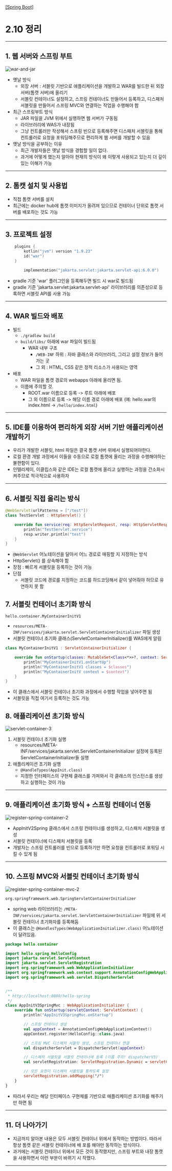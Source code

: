 <nav>
    <a href="../.." target="_blank">[Spring Boot]</a>
</nav>


# 2.10 정리

---

## 1. 웹 서버와 스프링 부트
![war-and-jar](./imgs/war-and-jar.png)

- 옛날 방식
  - 외장 서버 : 서블릿 기반으로 애플리케이션을 개발하고 WAR를 빌드한 뒤 외장서버(톰캣 서버)에 올리기
  - 서블릿 컨테이너도 설정하고, 스프링 컨테이너도 만들어서 등록하고, 디스패처 서블릿을 만들어서 스프링 MVC와 연결하는 작업을 수행해야 함
- 최근 스프링부트 방식
  - JAR 파일을 JVM 위에서 실행하면 웹 서버가 구동됨
  - 라이브러리에 WAS가 내장됨
  - 그냥 컨트롤러만 작성해서 스프링 빈으로 등록해주면 디스패처 서블릿을 통해 컨트롤러로 요청을 포워딩해주므로 편리하게 웹 서버를 개발할 수 있음
- 옛날 방식을 공부하는 이유
  - 최근 개발자들은 옛날 방식을 경험할 일이 없다.
  - 과거에 어떻게 했는지 알아야 현재의 방식이 왜 이렇게 사용되고 있는지 더 깊이있는 이해가 가능

---

## 2. 톰캣 설치 및 사용법
- 직접 톰캣 서버를 설치
- 최근에는 docker hub에 톰캣 이미지가 올려져 있으므로 컨테이너 단위로 톰캣 서버를 배포하는 것도 가능

---

## 3. 프로젝트 설정
```kotlin
    plugins {
        kotlin("jvm") version "1.9.23"
        id("war")
    }
```
```kotlin
        implementation("jakarta.servlet:jakarta.servlet-api:6.0.0")
```
- gradle 기준 'war' 플러그인을 등록해두면 빌드 시 war로 빌드됨
- gradle 기준 'jakarta.servlet:jakarta.servlet-api' 라이브러리를 의존성으로 등록하면 서블릿 API를 사용 가능

---

## 4. WAR 빌드와 배포
- 빌드
  - `./gradlew build`
  - `build/libs/` 아래에 war 파일이 빌드됨
    - WAR 내부 구조
      - `/WEB-INF` 하위 : 자바 클래스와 라이브러리, 그리고 설정 정보가 들어가는 곳
      - 그 외 : HTML, CSS 같은 정적 리소스가 사용되는 영역
- 배포
  - WAR 파일을 톰캣 경로의 webapps 아래에 올리면 됨.
  - 이름에 주의할 것.
    - ROOT.war 이름으로 등록 -> 루트 아래에 배포
    - 그 외 이름으로 등록 -> 해당 이름 경로 아래에 배포 (예: hello.war의 index.html -> `/hello/index.html`)

---

## 5. IDE를 이용하여 편리하게 외장 서버 기반 애플리케이션 개발하기
- 우리가 개발한 서블릿, html 파일은 결국 톰캣 서버 위에서 실행되어야한다.
- 로컬 환경 개발 과정에서 이들을 수동으로 로컬 톰캣에 올리는 과정을 수행해야하는 불편함이 있다.
- 인텔리제이, 이클립스와 같은 IDE는 로컬 톰캣에 올리고 실행하는 과정을 간소화시켜주므로 적극적으로 사용하자

---

## 6. 서블릿 직접 올리는 방식
```kotlin
@WebServlet(urlPatterns = ["/test"])
class TestServlet : HttpServlet() {

    override fun service(req: HttpServletRequest, resp: HttpServletResponse) {
        println("TestServlet.service")
        resp.writer.println("test")
    }
}
```
- `@WebServlet` 어노테이션을 달아서 어느 경로로 매핑할 지 지정하는 방식
- HttpServlet() 를 상속해야 함
- 장점 : 빠르게 서블릿을 등록하는 것이 가능
- 단점
  - 서블릿 코드에 경로를 지정하는 코드를 하드코딩해서 같이 넣어줘야 하므로 유연하지 못 함

## 7. 서블릿 컨테이너 초기화 방식
```text
hello.container.MyContainerInitV1
```
- `resources/META-INF/services/jakarta.servlet.ServletContainerInitializer` 파일 생성
- 서블릿 컨테이너 초기화 클래스(ServletContainerInitializer)를 WAS에게 알림

```kotlin
class MyContainerInitV1 : ServletContainerInitializer {

    override fun onStartup(classes: MutableSet<Class<*>>?, context: ServletContext?) {
        println("MyContainerInitV1.onStartUp")
        println("MyContainerInitV1 classes = $classes")
        println("MyContainerInitV context = $context")
    }
}
```
- 이 클래스에서 서블릿 컨테이너 초기화 과정에서 수행할 작업을 넣어주면 됨
- 서블릿을 직접 여기서 등록하는 것도 가능

## 8. 애플리케이션 초기화 방식
![servlet-container-3](./imgs/servlet-container-3.png)

1. 서블릿 컨테이너 초기화 실행
    - resources/META-INF/services/jakarta.servlet.ServletContainerInitializer 설정에 등록된 ServletContainerInitializer들 실행
2. 애플리케이션 초기화 실행
    - `@HandleTypes(AppInit.class)`
    - 지정한 인터페이스의 구현체 클래스를 가져와서 각 클래스의 인스턴스를 생성하고 실행하는 것이 가능

---

## 9. 애플리케이션 초기화 방식 + 스프링 컨테이너 연동
![register-spring-container-2](./imgs/register-spring-container-2.png)

- AppInitV2Spring 클래스에서 스프링 컨테이너를 생성하고, 디스패처 서블릿을 생성
- 서블릿 컨테이너에 디스패처 서블릿을 등록
- 개발자는 스프링 컨트롤러를 빈으로 등록하기만 하면 요청을 컨트롤러로 포워딩 시킬 수 있게 됨

---

## 10. 스프링 MVC와 서블릿 컨테이너 초기화 방식
![register-spring-container-mvc-2](./imgs/register-spring-container-mvc-2.png)

```text
org.springframework.web.SpringServletContainerInitializer
```
- spring web 라이브러리는 `/META-INF/services/jakarta.servlet.ServletContainerInitializer` 파일에 위 서블릿 컨테이너 초기화자를 등록해둠
- 이 클래스는 `@HandlesTypes(WebApplicationInitializer.class)` 어노테이션이 달려있음.

```kotlin
package hello.container

import hello.spring.HelloConfig
import jakarta.servlet.ServletContext
import jakarta.servlet.ServletRegistration
import org.springframework.web.WebApplicationInitializer
import org.springframework.web.context.support.AnnotationConfigWebApplicationContext
import org.springframework.web.servlet.DispatcherServlet


/**
 * http://localhost:8080/hello-spring
 */
class AppInitV3SpringMvc : WebApplicationInitializer {
    override fun onStartup(servletContext: ServletContext) {
        println("AppInitV3SpringMvc.onStartup")

        // 스프링 컨테이너 생성
        val appContext = AnnotationConfigWebApplicationContext()
        appContext.register(HelloConfig::class.java)

        // 스프링 MVC 디스페처 서블릿 생성, 스프링 컨테이너 연결
        val dispatcherServlet = DispatcherServlet(appContext)

        // 디스페처 서블릿을 서블릿 컨테이너에 등록 (이름 주의! dispatcherV3)
        val servletRegistration: ServletRegistration.Dynamic = servletContext.addServlet("dispatcherV3", dispatcherServlet)

        // 모든 요청이 디스페처 서블릿을 통하도록 설정
        servletRegistration.addMapping("/")
    }
}
```
- 따라서 우리는 해당 인터페이스 구현체를 기반으로 애플리케이션 초기화를 해주기만 하면 됨

---

## 11. 더 나아가기
- 지금까지 알아본 내용은 모두 서블릿 컨테이너 위에서 동작하는 방법이다. 따라서 항상 톰캣 같은 서블릿 컨테이너에 배
포를 해야만 동작하는 방식이다.
- 과거에는 서블릿 컨테이너 위에서 모든 것이 동작했지만, 스프링 부트와 내장 톰캣을 사용하면서 이런 부분이 바뀌기 시
작했다.

---
